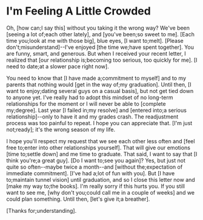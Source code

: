 # I'm Feeling A Little Crowded

Oh, [how can;I say this] without you taking it the wrong way? We've been [seeing a lot of;each other lately], and [you've been;so sweet to me]. [Each time you;look at me with those big], blue eyes, [I want to;melt]. [Please don't;misunderstand]--I've enjoyed [the time we;have spent together]. You are funny, smart, and generous. But when I received your recent letter, I realized that [our relationship is;becoming too serious, too quickly for me]. [I need to date;at a slower pace right now].

You need to know that [I have made a;commitment to myself] and to my parents that nothing would [get in the way of;my graduation]. Until then, [I want to enjoy;dating several guys on a casual basis], but not get tied down to anyone yet. I've really had to adopt this mindset of no long-term relationships for the moment or I will never be able to [complete my;degree]. Last year [I failed in;my resolve] and [entered into;a serious relationship]--only to have it and my grades crash. The readjustment process was too painful to repeat. I hope you can appreciate that. [I'm just not;ready]; it's the wrong season of my life.

I hope you'll respect my request that we see each other less often and [feel free to;enter into other relationships yourself]. That will give our emotions [time to;settle down] and me time to graduate. That said, I want to say that [I think you're;a great guy]. [Do I want to;see you again]? Yes, but just not quite so often--maybe twice a month--and [without the;expectation of immediate commitment]. [I've had a;lot of fun with you]. But [I have to;maintain tunnel vision] until graduation, and so I close this letter now and [make my way to;the books]. I'm really sorry if this hurts you. If you still want to see me, [why don't you;could call me in a couple of weeks] and we could plan something. Until then, [let's give it;a breather].

[Thanks for;understanding].
